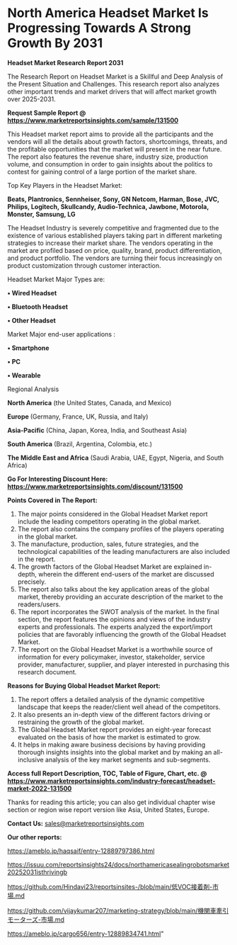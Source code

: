 # North America Headset Market Is Progressing Towards A Strong Growth By 2031

<strong>Headset Market Research Report 2031</strong>

The Research Report on Headset Market is a Skillful and Deep Analysis of the Present Situation and Challenges. This research report also analyzes other important trends and market drivers that will affect market growth over 2025-2031.

<strong>Request Sample Report @ <a href=https://www.marketreportsinsights.com/sample/131500>https://www.marketreportsinsights.com/sample/131500</a></strong>

This Headset market report aims to provide all the participants and the vendors will all the details about growth factors, shortcomings, threats, and the profitable opportunities that the market will present in the near future. The report also features the revenue share, industry size, production volume, and consumption in order to gain insights about the politics to contest for gaining control of a large portion of the market share.

Top Key Players in the Headset Market:

<strong>Beats, Plantronics, Sennheiser, Sony, GN Netcom, Harman, Bose, JVC, Philips, Logitech, Skullcandy, Audio-Technica, Jawbone, Motorola, Monster, Samsung, LG</strong>

The Headset Industry is severely competitive and fragmented due to the existence of various established players taking part in different marketing strategies to increase their market share. The vendors operating in the market are profiled based on price, quality, brand, product differentiation, and product portfolio. The vendors are turning their focus increasingly on product customization through customer interaction.

Headset Market Major Types are:

<strong>• Wired Headset

• Bluetooth Headset

• Other Headset</strong>

Market Major end-user applications :

<strong>• Smartphone

• PC

• Wearable</strong>

Regional Analysis

</u><strong><b>North America</b></strong> (the United States, Canada, and Mexico)

<strong><b>Europe </b></strong>(Germany, France, UK, Russia, and Italy)

<strong><b>Asia-Pacific</b></strong> (China, Japan, Korea, India, and Southeast Asia)

<strong><b>South America</b></strong> (Brazil, Argentina, Colombia, etc.)

<strong><b>The Middle East and Africa</b></strong> (Saudi Arabia, UAE, Egypt, Nigeria, and South Africa)

<strong>Go For Interesting Discount Here: <a href=https://www.marketreportsinsights.com/discount/131500>https://www.marketreportsinsights.com/discount/131500</a></strong>

<strong>Points Covered in The Report:</strong>
<ol>
  <li>The major points considered in the Global Headset Market report include the leading competitors operating in the global market.</li>
  <li>The report also contains the company profiles of the players operating in the global market.</li>
  <li>The manufacture, production, sales, future strategies, and the technological capabilities of the leading manufacturers are also included in the report.</li>
  <li>The growth factors of the Global Headset Market are explained in-depth, wherein the different end-users of the market are discussed precisely.</li>
  <li>The report also talks about the key application areas of the global market, thereby providing an accurate description of the market to the readers/users.</li>
  <li>The report incorporates the SWOT analysis of the market. In the final section, the report features the opinions and views of the industry experts and professionals. The experts analyzed the export/import policies that are favorably influencing the growth of the Global Headset Market.</li>
  <li>The report on the Global Headset Market is a worthwhile source of information for every policymaker, investor, stakeholder, service provider, manufacturer, supplier, and player interested in purchasing this research document.</li>
</ol>
<strong>Reasons for Buying Global Headset Market Report:</strong>

<ol>
  <li>The report offers a detailed analysis of the dynamic competitive landscape that keeps the reader/client well ahead of the competitors.</li>
  <li>It also presents an in-depth view of the different factors driving or restraining the growth of the global market.</li>
  <li>The Global Headset Market report provides an eight-year forecast evaluated on the basis of how the market is estimated to grow.</li>
  <li>It helps in making aware business decisions by having providing thorough insights insights into the global market and by making an all-inclusive analysis of the key market segments and sub-segments.</li>
</ol>
<strong>Access full Report Description, TOC, Table of Figure, Chart, etc. @ <a href=https://www.marketreportsinsights.com/industry-forecast/headset-market-2022-131500>https://www.marketreportsinsights.com/industry-forecast/headset-market-2022-131500</a></strong>


Thanks for reading this article; you can also get individual chapter wise section or region wise report version like Asia, United States, Europe.

<strong>Contact Us:</strong>
sales@marketreportsinsights.com

<strong>Our other reports:</strong>

<a href=https://ameblo.jp/haqsaif/entry-12889797386.html>https://ameblo.jp/haqsaif/entry-12889797386.html</a>

<a href=https://issuu.com/reportsinsights24/docs/northamericasealingrobotsmarket20252031isthrivingb>https://issuu.com/reportsinsights24/docs/northamericasealingrobotsmarket20252031isthrivingb</a>

<a href=https://github.com/Hindavi23/reportsinsites-/blob/main/低VOC接着剤-市場.md>https://github.com/Hindavi23/reportsinsites-/blob/main/低VOC接着剤-市場.md</a>

<a href=https://github.com/vijaykumar207/marketing-strategy/blob/main/機関車牽引モーターズ-市場.md>https://github.com/vijaykumar207/marketing-strategy/blob/main/機関車牽引モーターズ-市場.md</a>

<a href=https://ameblo.jp/cargo656/entry-12889834741.html>https://ameblo.jp/cargo656/entry-12889834741.html</a>"
